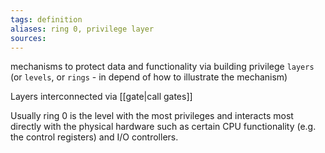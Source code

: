 ```yaml
---
tags: definition
aliases: ring 0, privilege layer
sources: 
---
```


mechanisms to protect data and functionality via building privilege `layers` (or `levels`, or `rings` - in depend of how to illustrate the mechanism)

Layers interconnected via [[gate|call gates]]

Usually ring 0 is the level with the most privileges and interacts most directly with the physical hardware such as certain CPU functionality (e.g. the control registers) and I/O controllers.

